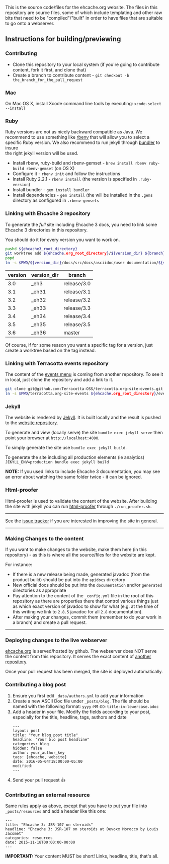This is the source code/files for the ehcache.org website. The files in this repository are source files, some of which
include templating and other raw bits that need to be "compiled"/"built" in order to have files that are suitable to go
onto a webserver.

## Instructions for building/previewing

### Contributing

* Clone this repository to your local system (if you're going to contribute content, fork it first, and clone that)
* Create a branch to contribute content - `git checkout -b the_branch_for_the_pull_request`

### Mac

On Mac OS X, install Xcode command line tools by executing: `xcode-select --install`

### Ruby

Ruby versions are not as nicely backward compatible as Java. We recommend to use something like [rbenv](https://github.com/rbenv/rbenv) 
that will allow you to select a specific Ruby version. We also recommend to run jekyll through [bundler](http://bundler.io/) to insure  
the right jekyll version will be used.

* Install rbenv, ruby-build and rbenv-gemset - `brew install rbenv ruby-build rbenv-gemset` (on OS X)
* Configure it - `rbenv init` and follow the instructions
* Install Ruby 2.2.1 - `rbenv install` (the version is specified in `.ruby-version`) 
* Install bundler - `gem install bundler`
* Install dependencies - `gem install` (the will be installed in the `.gems` directory as configured in `.rbenv-gemsets`

### Linking with Ehcache 3 repository

To generate the *full* site including Ehcache 3 docs, you need to link some Ehcache 3 directories in this repository.

You should do it for every version you want to work on.

```bash
pushd ${ehcache3_root_directory}
git worktree add ${ehcache.org_root_directory}/${version_dir} ${branch}
popd
ln -s $PWD/${version_dir}/docs/src/docs/asciidoc/user documentation/${version}
```

|version|version_dir|branch     |
|-------|-----------|-----------|
|3.0    |\_eh3      |release/3.0|
|3.1    |\_eh31     |release/3.1|
|3.2    |\_eh32     |release/3.2|
|3.3    |\_eh33     |release/3.3|
|3.4    |\_eh34     |release/3.4|
|3.5    |\_eh35     |release/3.5|
|3.6    |\_eh36     |master     |

Of course, if for some reason you want a specific tag for a version, just create a worktree based on the tag instead.

### Linking with Terracotta events repository

The content of the [events menu](http://www.ehcache.org/events/) is coming from another repository. To see it in local,
just clone the repository and add a link to it.

```bash
git clone git@github.com:Terracotta-OSS/terracotta.org-site-events.git
ln -s $PWD/terracotta.org-site-events ${ehcache.org_root_directory}/events
```

### Jekyll

The website is rendered by [Jekyll](https://jekyllrb.com/). It is built locally and the result is pushed to the
[website repository](https://github.com/ehcache/ehcache.github.io).

To generate and view (locally serve) the site `bundle exec jekyll serve` then point your browser at `http://localhost:4000`.

To simply generate the site use `bundle exec jekyll build`.

To generate the site including all production elements (ie analytics) `JEKYLL_ENV=production bundle exec jekyll build`  

**NOTE:** If you used links to include Ehcache 3 documentation, you may see an error about watching the same folder twice - it can be ignored.

### Html-proofer

Html-proofer is used to validate the content of the website. After building the site with jekyll you can run [html-proofer](https://github.com/gjtorikian/html-proofer) 
through `./run_proofer.sh`.

---

See the [issue tracker](https://github.com/ehcache/ehcache.org-site) if you are interested in improving the site in general.

---

### Making Changes to the content

If you want to make changes to the website, make them here (in this repository) - as this is where all the source/files for the website are kept.

For instance:

* If there is a new release being made, generated javadoc (from the product build) should be put into the `apidocs` directory
* New official docs should be put into the `documentation` and/or `generated` directories as appropriate
* Pay attention to the content of the `_config.yml` file in the root of this repository as there are properties there that
control various things just as which exact version of javadoc to show for what (e.g. at the time of this writing we link
to `2.8.5` javadoc for all `2.8` documentation).
* After making your changes, commit them (remember to do your work in a branch) and create a pull request.

---

### Deploying changes to the live webserver

[ehcache.org](http://www.ehcache.org/) is served/hosted by github. The webserver does NOT serve the content from this
repository. It serves the exact content of [another repository](https://github.com/ehcache/ehcache.github.io).

Once your pull request has been merged, the site is deployed automatically.

### Contributing a blog post

1. Ensure you first edit `_data/authors.yml` to add your information
2. Create a new ASCII Doc file under `_posts/blog`. The file should be named with the following format: `yyyy-MM-DD-title-in-lowercase.adoc`
3. Add a header in your file. Modify the fields according to your post, especially for the title, headline, tags, authors and date
   ```
   ---
   layout: post
   title: "Your blog post title"
   headline: "Your blo post headline"
   categories: blog
   hidden: false
   author: your_author_key
   tags: [ehcache, website]
   date: 2016-05-04T18:00:00-05:00
   modified:
   ---
   ```
4. Send your pull request :+1:

### Contributing an external resource

Same rules apply as above, except that you have to put your file into `_posts/resources` and add a header like this one:

```
---
title: "Ehcache 3: JSR-107 on steroids"
headline: "Ehcache 3: JSR-107 on steroids at Devoxx Morocco by Louis Jacomet"
categories: resources
date: 2015-11-18T00:00:00-00:00
---
```

__IMPORTANT:__ Your content MUST be short! Links, headline, title, that's all.
